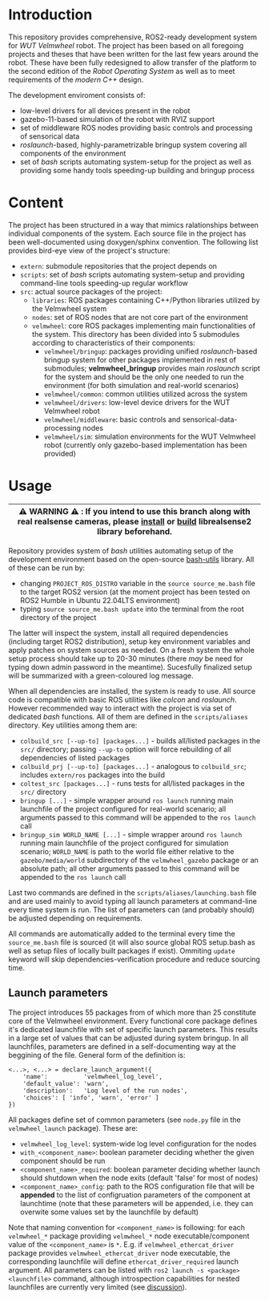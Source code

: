 # Introduction

This repository provides comprehensive, ROS2-ready development system for *WUT Velmwheel* robot. The project has been based on all 
foregoing projects and theses that have been written for the last few years around the robot. These have been fully redesigned to 
allow transfer of the platform to the second edition of the *Robot Operating System* as well as to meet requirements of the 
*modern C++* design.

The development enviroment consists of:

  - low-level drivers for all devices present in the robot
  - gazebo-11-based simulation of the robot with RVIZ support
  - set of middleware ROS nodes providing basic controls and processing of sensorical data
  - *roslaunch*-based, highly-parametrizable bringup system covering all components of the environment
  - set of *bash* scripts automating system-setup for the project as well as providing some handy tools speeding-up building and bringup process

# Content

The project has been structured in a way that mimics ralationships between individual components of the system. Each source file in the project 
has been well-documented using doxygen/sphinx convention. The following list provides bird-eye view of the project's structure:

  - `extern`: submodule repositories that the project depends on
  - `scripts`: set of *bash* scripts automating system-setup and providing command-line tools speeding-up regular workflow
  - `src`: actual source packages of the project:
    * `libraries`: ROS packages containing C++/Python libraries utilized by the Velmwheel system
    * `nodes`: set of ROS nodes that are not core part of the environment
    * `velmwheel`: core ROS packages implementing main functionalities of the system. This directory has been divided into 5 submodules 
    according to characteristics of their components:
      - `velmwheel/bringup`: packages providing unified *roslaunch*-based bringup system for other packages implemented in rest of submodules; 
      **velmwheel_bringup** provides main *roslaunch* script for the system and should be the only one needed to run the environment
      (for both simulation and real-world scenarios)
      - `velmwheel/common`: common utilities utilized across the system
      - `velmwheel/drivers`: low-level device drivers for the WUT Velmwheel robot
      - `velmwheel/middleware`: basic controls and sensorical-data-processing nodes
      - `velmwheel/sim`: simulation environments for the WUT Velmwheel robot (currently only gazebo-based implementation has been provided)

# Usage

| :warning: WARNING :warning: : If you intend to use this branch along with real realsense cameras, please [install](https://github.com/IntelRealSense/librealsense/blob/master/doc/distribution_linux.md#installing-the-packages) or [build](https://github.com/IntelRealSense/librealsense/blob/master/doc/installation.md) librealsense2 library beforehand.|
| --- |


Repository provides system of *bash* utilities automating setup of the development environment based on the open-source 
[bash-utils](https://github.com/kpierczy/bash-utils) library. All of these can be run by:

  - changing `PROJECT_ROS_DISTRO` variable in the `source source_me.bash` file to the target ROS2 version (at the moment project
    has been tested on ROS2 Humble in Ubuntu 22.04LTS environment)
  - typing `source source_me.bash update` into the terminal from the root directory of the project

The latter will inspect the system, install all required dependencies (including target ROS2 distribution), setup key environment
variables and apply patches on system sources as needed. On a fresh system the whole setup process should take up to 20-30 minutes
(there *may* be need for typing down admin password in the meantime). Sucesfully finalized setup will be summarized with 
a green-coloured log message.

When all dependencies are installed, the system is ready to use. All source code is compatible with basic ROS utilities like *colcon* and *roslaunch*.
However recommended way to interact with the project is via set of dedicated *bash* functions. All of them are defined in the `scripts/aliases` directory.
Key utilities among them are:

  - `colbuild_src [--up-to] [packages...]` - builds all/listed packages in the `src/` directory; passing  `--up-to` option will
    force rebuilding of all dependencies of listed packages
  - `colbuild_prj [--up-to] [packages...]` - analogous to `colbuild_src`; includes `extern/ros` packages into the build
  - `coltest_src [packages...]` - runs tests for all/listed packages in the `src/` directory
  - `bringup [...]` - simple wrapper around `ros launch` running main launchfile of the project configured for real-world scenario;
    all arguments passed to this command will be appended to the `ros launch` call
  - `bringup_sim WORLD_NAME [...]` - simple wrapper around `ros launch` running main launchfile of the project configured for
    simulation scenario; `WORLD_NAME` is path to the world file either relative to the `gazebo/media/world` subdirectory of the
    `velmwheel_gazebo` package or an absolute path; all other arguments passed to this command will be appended to the `ros launch`
    call

Last two commands are defined in the `scripts/aliases/launching.bash` file and are used mainly to avoid typing all launch parameters at 
command-line every time system is run. The list of parameters can (and probably should) be adjusted depending on requirements.

All commands are automatically added to the terminal every time the `source_me.bash` file is sourced (it will also source global ROS setup.bash 
as well as setup files of locally built packages if exist). Ommiting `update` keyword will skip dependencies-verification procedure and reduce
sourcing time.

## Launch parameters

The project introduces 55 packages from of which more than 25 constitute core of the Velmwheel environment. Every functional core package defines it's 
dedicated launchfile with set of specific launch parameters. This results in a large set of values that can be adjusted during system bringup. In all
launchfiles, parameters are defined in a self-documenting way at the beggining of the file. General form of the definition is:

    <...>, <...> = declare_launch_argument({
        'name':          'velmwheel_log_level',
        'default_value': 'warn',
        'description':   'Log level of the run nodes',
        'choices': [ 'info', 'warn', 'error' ]
    })

All packages define set of common parameters (see `node.py` file in the `velmwheel_launch` package). These are:

  - `velmwheel_log_level`: system-wide log level configuration for the nodes
  - `with_<component_name>`: boolean parameter deciding whether the given component should be run
  - `<component_name>_required`: boolean parameter deciding whether launch should shutdown when the node exits (default 'false'
    for most of nodes)
  - `<component_name>_config`: path to the ROS configuration file that will be **appended** to the list of configruation
    parameters of the component at launchtime (note that these parameters will be appended, i.e. they can overwite some
    values set by the launchfile by default)

Note that naming convention for `<component_name>` is following: for each `velmwheel_*` package providing `velmwheel_*` node executable/component
value of the `<component_name>` is `*`. E.g. if `velmwheel_ethercat_driver` package provides `velmwheel_ethercat_driver` node executable, the
corresponding launchfile will define `ethercat_driver_required` launch argument. All parameters can be listed with 
`ros2 launch -s <package> <launchfile>` command, although introspection capabilities for nested launchfiles are currently very limited (see 
[discussion](https://github.com/ros2/launch/issues/313)).
